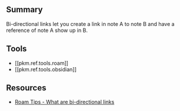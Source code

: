 
## Summary

Bi-directional links let you create a link in note A to note B and have a reference of note A show up in B.

## Tools
- [[pkm.ref.tools.roam]]
- [[pkm.ref.tools.obsidian]]


## Resources

- [Roam Tips - What are bi-directional links](https://www.roamtips.com/home/what-are-bi-directional-links-and-tags-in-roam-research#:~:text=Bi%2Ddirectional%20links%20are%20created,K%20(Ctrl%2DK).)

